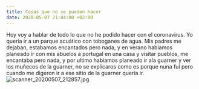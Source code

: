 ```yaml
---
title: Cosas que no se pueden hacer
date: 2020-05-07 21:44:00 +02:00
---
```


Hoy voy a hablar de todo lo que no he podido hacer con el coronavirus. Yo queria ir a un parque acuático con toboganes de agua. Mis padres me dejaban, estabamos encantados pero nada, y en verano habiamos planeado ir con mis abuelos a portugal en una casa y visitar pueblos, me encantaba pero nada, y por ultimo habiamos planeado ir ala guarner y ver los muñecos de la guarner, no se explicaros como es porque nuna fui pero cuando me digeron ir a ese sitio de la guarner quería ir.
![scanner_20200507_212857.jpg](/uploads/scanner_20200507_212857.jpg)